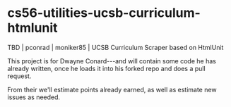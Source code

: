 cs56-utilities-ucsb-curriculum-htmlunit
=======================================

TBD | pconrad | moniker85 | UCSB Curriculum Scraper based on HtmlUnit


This project is for Dwayne Conard---and will contain some code he has already written, once he loads it into his forked repo and does a pull request.

From their we'll estimate points already earned, as well as estimate new issues as needed.
